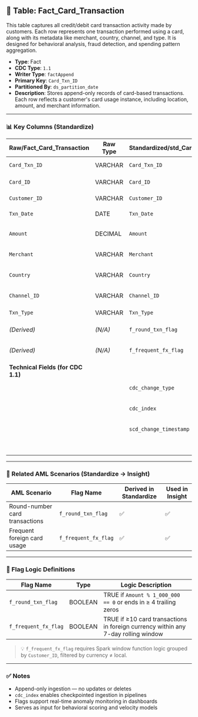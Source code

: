 ## 📜 Table: Fact_Card_Transaction

This table captures all credit/debit card transaction activity made by customers. Each row represents one transaction performed using a card, along with its metadata like merchant, country, channel, and type. It is designed for behavioral analysis, fraud detection, and spending pattern aggregation.

- **Type**: Fact  
- **CDC Type**: `1.1`  
- **Writer Type**: `factAppend`  
- **Primary Key**: `Card_Txn_ID`  
- **Partitioned By**: `ds_partition_date`  
- **Description**: Stores append-only records of card-based transactions. Each row reflects a customer's card usage instance, including location, amount, and merchant information.

---

### 📊 Key Columns (Standardize)

| Raw/Fact_Card_Transaction | Raw Type | Standardized/std_Card_Transaction | Standardized Type | Standardized/std_Card_Transaction_Hist | Description                                      | PK  | Note                     |
|----------------------------|----------|-----------------------------------|-------------------|----------------------------------------|--------------------------------------------------|-----|--------------------------|
| `Card_Txn_ID`             | VARCHAR  | `Card_Txn_ID`                     | VARCHAR           | `Card_Txn_ID`                          | Unique ID of the card transaction                | ✅  | Primary key              |
| `Card_ID`                 | VARCHAR  | `Card_ID`                         | VARCHAR           | `Card_ID`                              | Card used in the transaction                     |     | FK to `Dim_Card`         |
| `Customer_ID`             | VARCHAR  | `Customer_ID`                     | VARCHAR           | `Customer_ID`                          | Cardholder/customer                              |     | FK to `Dim_Customer`     |
| `Txn_Date`                | DATE     | `Txn_Date`                        | DATE              | `Txn_Date`                             | Date of transaction                              |     | FK to `Dim_Time`         |
| `Amount`                  | DECIMAL  | `Amount`                          | DECIMAL           | `Amount`                               | Transaction amount                               |     | AML scenario input       |
| `Merchant`                | VARCHAR  | `Merchant`                        | VARCHAR           | `Merchant`                             | Merchant name or location                        |     |                          |
| `Country`                 | VARCHAR  | `Country`                         | VARCHAR           | `Country`                              | Country of transaction                           |     | Risk geography screening |
| `Channel_ID`              | VARCHAR  | `Channel_ID`                      | VARCHAR           | `Channel_ID`                           | POS, ATM, Online, etc.                           |     | FK to `Dim_Channel`      |
| `Txn_Type`                | VARCHAR  | `Txn_Type`                        | VARCHAR           | `Txn_Type`                             | PURCHASE, WITHDRAWAL, etc.                       |     |                          |
| *(Derived)*               | *(N/A)*  | `f_round_txn_flag`                | BOOLEAN           | `f_round_txn_flag`                     | TRUE if Amount ends in ≥ 4 zeros                 |     | AML flag                 |
| *(Derived)*               | *(N/A)*  | `f_frequent_fx_flag`              | BOOLEAN           | `f_frequent_fx_flag`                   | TRUE if frequent foreign txns in 7-day window    |     | AML flag (window-based)  |
|**Technical Fields (for CDC 1.1)**   |          |                                   |                   |                                        |                                                  |     |                          |
|                            |          | `cdc_change_type`                | STRING            | `cdc_change_type`                      | Always `'cdc_insert'` (append-only)              |     | CDC 1.1 logic             |
|                            |          | `cdc_index`                      | LONG              | `cdc_index`                            | Monotonically increasing for checkpointing        |     | Required                  |
|                            |          | `scd_change_timestamp`          | TIMESTAMP         | `scd_change_timestamp`                 | Time written to the fact table                   |     | Ingestion time            |
|                            |          |                                  |                   | `ds_partition_date`                    | Derived from `Txn_Date`                          |     | Partition field           |

---

### 🚩 Related AML Scenarios (Standardize → Insight)

| AML Scenario                        | Flag Name              | Derived in Standardize | Used in Insight |
|-------------------------------------|------------------------|-------------------------|------------------|
| Round-number card transactions      | `f_round_txn_flag`     | ✅                      | ✅               |
| Frequent foreign card usage         | `f_frequent_fx_flag`   | ✅                      | ✅               |

---

### 🧠 Flag Logic Definitions

| Flag Name             | Type    | Logic Description                                                                 |
|-----------------------|---------|-----------------------------------------------------------------------------------|
| `f_round_txn_flag`     | BOOLEAN | TRUE if `Amount % 1_000_000 == 0` or ends in ≥ 4 trailing zeros                   |
| `f_frequent_fx_flag`   | BOOLEAN | TRUE if ≥10 card transactions in foreign currency within any 7-day rolling window |

> 💡 `f_frequent_fx_flag` requires Spark window function logic grouped by `Customer_ID`, filtered by currency ≠ local.

---

### ✅ Notes

- Append-only ingestion — no updates or deletes  
- `cdc_index` enables checkpointed ingestion in pipelines  
- Flags support real-time anomaly monitoring in dashboards  
- Serves as input for behavioral scoring and velocity models